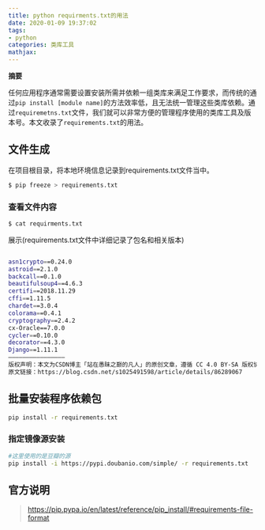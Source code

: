 ```yaml
---
title: python requirments.txt的用法
date: 2020-01-09 19:37:02
tags: 
- python
categories: 类库工具
mathjax:
---
```

**摘要**

任何应用程序通常需要设置安装所需并依赖一组类库来满足工作要求，而传统的通过`pip install [module name]`的方法效率低，且无法统一管理这些类库依赖。通过`requiremetns.txt`文件，我们就可以非常方便的管理程序使用的类库工具及版本号。本文收录了`requirements.txt`的用法。

<!--more-->

## 文件生成

在项目根目录，将本地环境信息记录到requirements.txt文件当中。

```bash
$ pip freeze > requirements.txt
```

### 查看文件内容

```bash
$ cat requirments.txt
```

展示(requirements.txt文件中详细记录了包名和相关版本)

```bash

asn1crypto==0.24.0
astroid==2.1.0
backcall==0.1.0
beautifulsoup4==4.6.3
certifi==2018.11.29
cffi==1.11.5
chardet==3.0.4
colorama==0.4.1
cryptography==2.4.2
cx-Oracle==7.0.0
cycler==0.10.0
decorator==4.3.0
Django==1.11.1
————————————————
版权声明：本文为CSDN博主「站在愚昧之巅的凡人」的原创文章，遵循 CC 4.0 BY-SA 版权协议，转载请附上原文出处链接及本声明。
原文链接：https://blog.csdn.net/s1025491598/article/details/86289067
```

## 批量安装程序依赖包

```bash
pip install -r requirements.txt
```

### 指定镜像源安装

```bash
#这里使用的是豆瓣的源
pip install -i https://pypi.doubanio.com/simple/ -r requirements.txt
```

## 官方说明

> <https://pip.pypa.io/en/latest/reference/pip_install/#requirements-file-format>


